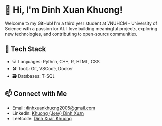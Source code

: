 # 👋 Hi, I'm Dinh Xuan Khuong!

Welcome to my GitHub! I'm a third year student at VNUHCM - University of Science with a passion for AI. I love building meaningful projects, exploring new technologies, and contributing to open-source communities.

## 🔧 Tech Stack
- 💻 Languages: Python, C++, R, HTML, CSS
- 🛠️ Tools: Git, VSCode, Docker
- 🗃️ Databases: T-SQL

## 📫 Connect with Me
- Email: dinhxuankhuong2005@gmail.com
- LinkedIn: [Khuong (Joey) Dinh Xuan](https://www.linkedin.com/in/dinhxuankhuong/)
- Leetcode: [Dinh Xuan Khuong](https://leetcode.com/u/xuankhuongw/)
